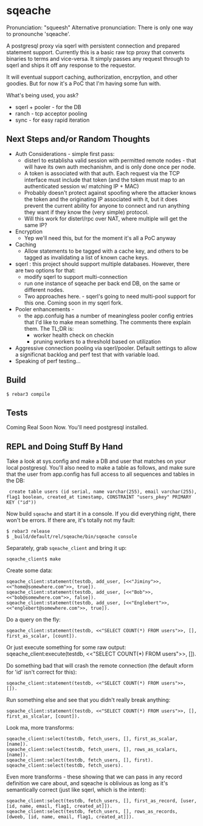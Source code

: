 sqeache
=====

Pronunciation: "squeesh"
Alternative pronunciation: There is only one way to pronounche 'sqeache'.

A postgresql proxy via sqerl with persistent connection and prepared statement support.
Currently this is a basic raw tcp proxy that converts binaries to terms and vice-versa.
It simply passes any request through to sqerl and ships it off any response to the
requestor.

It will eventual support caching, authorization, encrpytion, and other
goodies.  But for now it's a PoC that I'm having some fun with.

What's being used, you ask?
 * sqerl + pooler - for the DB
 * ranch - tcp acceptor pooling
 * sync - for easy rapid iteration



Next Steps and/or Random Thoughts
---------------------------------

* Auth Considerations - simple first pass:
  * disterl to establisha  valid session with permitted remote nodes -
    that will have its own auth mechanishm, and is only done once per
    node.
  * A token is associated with that auth. Each request via the TCP
    interface must include that token (and the token must map to an
    authenticated session w/ matching IP + MAC)
  * Probably doesn't protect against  spoofing where the attacker
    knows the token and the originating IP associated with it, but it
    does prevent the current ability for anyone to connect and run
    anything they want if they know the (very simple) protocol.
  * Will this work for disterl/rpc over NAT, where multiple will get the
    same IP?
* Encryption
  * Yep we'll need this, but for the moment it's all a PoC anyway
* Caching
  * Allow statements to be tagged with a cache key, and others to be tagged
    as invalidating a list of known cache keys.
* sqerl : this project should support multiple databases. However, there
  are two options for that:
  * modify sqerl to support multi-connection
  * run one instance of sqeache per back end DB, on the same
    or different nodes.
  * Two approaches here.  - sqerl's going to need multi-pool support for this one. Coming
  soon in my sqerl fork.
* Pooler enhancements -
    * the app.confuig has a number of meaningless pooler config entries that I'd
      like to make mean something.  The comments there explain them. The
      TL;DR is:
      * worker health check on checkin
      * pruning workers to a threshold based on utilization
* Aggressive connection pooling via sqerl/pooler. Default settings to
  allow a significnat backlog and perf test that with variable load.
* Speaking of perf testing...


Build
-----

    $ rebar3 compile

Tests
-----

Coming Real Soon Now. You'll need postgresql installed.


REPL and Doing Stuff By Hand
-----------------------------
Take a look at sys.config  and make a DB and user that matches on
your local postgresql. You'll also need to make a table as follows, and make sure that the user
from app.config has full access to all sequences and tables in the DB:

     create table users (id serial, name varchar(255), email varchar(255), flag1 boolean, created_at timestamp, CONSTRAINT "users_pkey" PRIMARY KEY ("id"))

Now build `sqeache` and start it in a console. If you did everything right, there won't be errors.  If there are, it's totally not my fault:

    $ rebar3 release
    $ _build/default/rel/sqeache/bin/sqeache console

Separately, grab `sqeache_client` and bring it up:

    sqeache_client$ make

Create some data:

    sqeache_client:statement(testdb, add_user, [<<"Jiminy">>, <<"home@somewhere.com">>, true]).
    sqeache_client:statement(testdb, add_user, [<<"Bob">>, <<"bob@somewhere.com">>, false]).
    sqeache_client:statement(testdb, add_user, [<<"Englebert">>, <<"englebert@somewhere.com">>, true]).

Do a query on the fly:

    sqeache_client:statement(testdb, <<"SELECT COUNT(*) FROM users">>, [],  first_as_scalar, [count]).

Or just execute something for some raw output:
    sqeache_client:execute(testdb, <<"SELECT COUNT(*) FROM users">>, []).

Do something bad that will crash the remote connection (the default
xform for 'id'  isn't correct for this):

    sqeache_client:statement(testdb, <<"SELECT COUNT(*) FROM users">>, []).

Run something else and see that you didn't really break anything:

    sqeache_client:statement(testdb, <<"SELECT COUNT(*) FROM users">>, [],  first_as_slcalar, [count]).

Look ma, more transforms:

    sqeache_client:select(testdb, fetch_users, [], first_as_scalar, [name]).
    sqeache_client:select(testdb, fetch_users, [], rows_as_scalars, [name]).
    sqeache_client:select(testdb, fetch_users, [], first).
    sqeache_client:select(testdb, fetch_users).

Even more transforms - these showing that we can pass in any record
definition we care about, and sqeache is oblivious as long as it's
semantically correct (just like sqerl, which is the intent):

    sqeache_client:select(testdb, fetch_users, [], first_as_record, [user, [id, name, email, flag1, created_at]]).
    sqeache_client:select(testdb, fetch_users, [], rows_as_records, [dweeb, [id, name, email, flag1, created_at]]).
